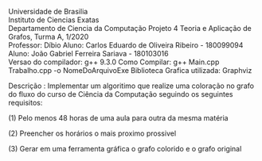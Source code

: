 Universidade de Brasilia											    
Instituto de Ciencias Exatas										    
Departamento de Ciencia da Computação
Projeto 4
Teoria e Aplicação de Grafos, Turma A, 1/2020							    
Professor: Díbio
Aluno: Carlos Eduardo de Oliveira Ribeiro - 180099094   			
Aluno: João Gabriel Ferreira Sariava - 180103016						
Versao do compilador: g++ 9.3.0
Como Compilar: g++ Main.cpp Trabalho.cpp -o NomeDoArquivoExe
Biblioteca Grafica utilizada: Graphviz

Descrição : Implementar um algoritimo que realize uma coloração no grafo do fluxo do curso de Ciência da Computação seguindo os seguintes requisitos:

(1) Pelo menos 48 horas de uma aula para outra da mesma matéria

(2) Preencher os horários o mais proximo prossivel

(3) Gerar em uma ferramenta gráfica o grafo colorido e o grafo original
